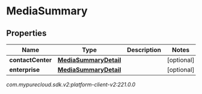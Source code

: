 # MediaSummary


## Properties

| Name | Type | Description | Notes |
| ------------ | ------------- | ------------- | ------------- |
| **contactCenter** | [**MediaSummaryDetail**](MediaSummaryDetail) |  |  [optional] |
| **enterprise** | [**MediaSummaryDetail**](MediaSummaryDetail) |  |  [optional] |




_com.mypurecloud.sdk.v2:platform-client-v2:221.0.0_
